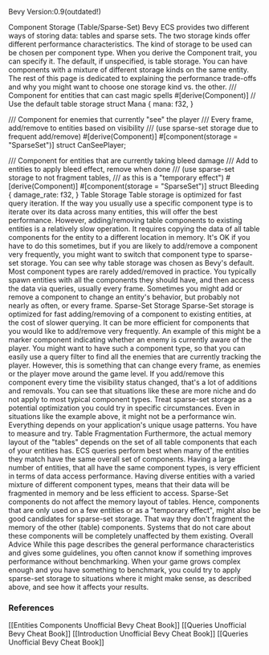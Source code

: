 Bevy Version:0.9(outdated!)


Component Storage (Table/Sparse-Set)
Bevy ECS provides two different ways of storing data: tables and sparse sets.
The two storage kinds offer different performance characteristics.
The kind of storage to be used can be chosen per component
type.  When you derive the Component trait, you can
specify it. The default, if unspecified, is table storage. You can have
components with a mixture of different storage kinds on the same entity.
The rest of this page is dedicated to explaining the performance trade-offs
and why you might want to choose one storage kind vs. the other.
/// Component for entities that can cast magic spells
#[derive(Component)] // Use the default table storage
struct Mana {
    mana: f32,
}

/// Component for enemies that currently "see" the player
/// Every frame, add/remove to entities based on visibility
/// (use sparse-set storage due to frequent add/remove)
#[derive(Component)]
#[component(storage = "SparseSet")]
struct CanSeePlayer;

/// Component for entities that are currently taking bleed damage
/// Add to entities to apply bleed effect, remove when done
/// (use sparse-set storage to not fragment tables,
/// as this is a "temporary effect")
#[derive(Component)]
#[component(storage = "SparseSet")]
struct Bleeding {
    damage_rate: f32,
}
Table Storage
Table storage is optimized for fast query iteration. If the
way you usually use a specific component type is to iterate over its data
across many entities, this will offer the best performance.
However, adding/removing table components to existing entities is a relatively
slow operation. It requires copying the data of all table components for
the entity to a different location in memory.
It's OK if you have to do this sometimes, but if you are likely to add/remove
a component very frequently, you might want to switch that component type
to sparse-set storage.
You can see why table storage was chosen as Bevy's default. Most component
types are rarely added/removed in practice. You typically spawn entities with
all the components they should have, and then access the data via queries,
usually every frame. Sometimes you might add or remove a component to change
an entity's behavior, but probably not nearly as often, or every frame.
Sparse-Set Storage
Sparse-Set storage is optimized for fast adding/removing of a component to
existing entities, at the cost of slower querying. It can be more efficient
for components that you would like to add/remove very frequently.
An example of this might be a marker component
indicating whether an enemy is currently aware of the player. You might
want to have such a component type, so that you can easily use a query
filter to find all the enemies that are currently
tracking the player. However, this is something that can change every frame,
as enemies or the player move around the game level. If you add/remove this
component every time the visibility status changed, that's a lot of additions
and removals.
You can see that situations like these are more niche and do not apply
to most typical component types. Treat sparse-set storage as a potential
optimization you could try in specific circumstances.
Even in situations like the example above, it might not be a performance win.
Everything depends on your application's unique usage patterns. You have to
measure and try.
Table Fragmentation
Furthermore, the actual memory layout of the "tables" depends on the set of
all table components that each of your entities has.
ECS queries perform best when many of the entities they match have the same
overall set of components.
Having a large number of entities, that all have the same component types, is
very efficient in terms of data access performance. Having diverse entities
with a varied mixture of different component types, means that their data
will be fragmented in memory and be less efficient to access.
Sparse-Set components do not affect the memory layout of tables. Hence,
components that are only used on a few entities or as a "temporary effect",
might also be good candidates for sparse-set storage. That way they don't
fragment the memory of the other (table) components. Systems that do not
care about these components will be completely unaffected by them existing.
Overall Advice
While this page describes the general performance characteristics and gives
some guidelines, you often cannot know if something improves performance
without benchmarking.
When your game grows complex enough and you have something to benchmark,
you could try to apply sparse-set storage to situations where it might make
sense, as described above, and see how it affects your results.

### References
[[Entities Components  Unofficial Bevy Cheat Book]] [[Queries  Unofficial Bevy Cheat Book]] [[Introduction  Unofficial Bevy Cheat Book]] [[Queries  Unofficial Bevy Cheat Book]] 